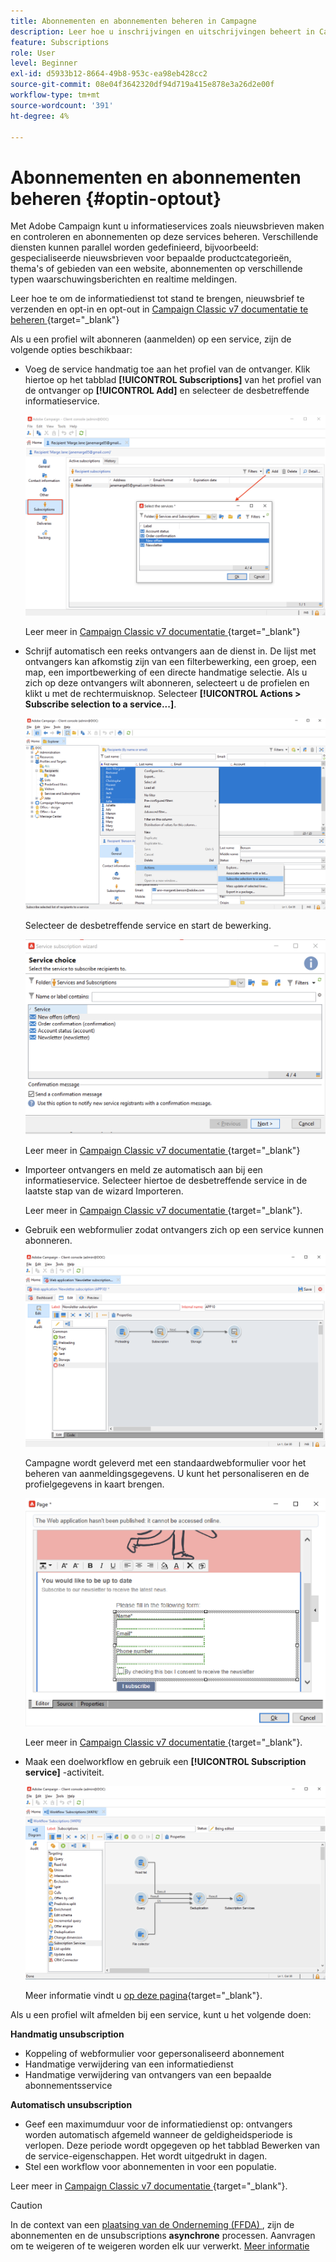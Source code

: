 ```yaml
---
title: Abonnementen en abonnementen beheren in Campagne
description: Leer hoe u inschrijvingen en uitschrijvingen beheert in Campaign v8.
feature: Subscriptions
role: User
level: Beginner
exl-id: d5933b12-8664-49b8-953c-ea98eb428cc2
source-git-commit: 08e04f3642320df94d719a415e878e3a26d2e00f
workflow-type: tm+mt
source-wordcount: '391'
ht-degree: 4%

---
```


# Abonnementen en abonnementen beheren {#optin-optout}

Met Adobe Campaign kunt u informatieservices zoals nieuwsbrieven maken en controleren en abonnementen op deze services beheren. Verschillende diensten kunnen parallel worden gedefinieerd, bijvoorbeeld: gespecialiseerde nieuwsbrieven voor bepaalde productcategorieën, thema&#39;s of gebieden van een website, abonnementen op verschillende typen waarschuwingsberichten en realtime meldingen.

Leer hoe te om de informatiedienst tot stand te brengen, nieuwsbrief te verzenden en opt-in en opt-out in [ Campaign Classic v7 documentatie te beheren ](https://experienceleague.adobe.com/docs/campaign-classic/using/sending-messages/subscriptions-and-referrals/managing-subscriptions.html?lang=nl-NL){target="_blank"}

Als u een profiel wilt abonneren (aanmelden) op een service, zijn de volgende opties beschikbaar:

* Voeg de service handmatig toe aan het profiel van de ontvanger. Klik hiertoe op het tabblad **[!UICONTROL Subscriptions]** van het profiel van de ontvanger op **[!UICONTROL Add]** en selecteer de desbetreffende informatieservice.

  ![](assets/subscribe-to-a-service.png)

  Leer meer in [ Campaign Classic v7 documentatie ](https://experienceleague.adobe.com/docs/campaign-classic/using/getting-started/profile-management/editing-a-profile.html?lang=nl-NL#deliveries-tab){target="_blank"}

* Schrijf automatisch een reeks ontvangers aan de dienst in. De lijst met ontvangers kan afkomstig zijn van een filterbewerking, een groep, een map, een importbewerking of een directe handmatige selectie. Als u zich op deze ontvangers wilt abonneren, selecteert u de profielen en klikt u met de rechtermuisknop. Selecteer **[!UICONTROL Actions > Subscribe selection to a service...]**.

  ![](assets/subscribe-selection.png)

  Selecteer de desbetreffende service en start de bewerking.

  ![](assets/subscribe-confirm.png)

  Leer meer in [ Campaign Classic v7 documentatie ](https://experienceleague.adobe.com/docs/campaign-classic/using/getting-started/profile-management/editing-a-profile.html?lang=nl-NL#deliveries-tab){target="_blank"}


* Importeer ontvangers en meld ze automatisch aan bij een informatieservice. Selecteer hiertoe de desbetreffende service in de laatste stap van de wizard Importeren.

  Leer meer in [ Campaign Classic v7 documentatie ](https://experienceleague.adobe.com/docs/campaign-classic/using/getting-started/importing-and-exporting-data/generic-imports-exports/executing-import-jobs.html?lang=nl-NL#step-5---additional-step-when-importing-recipients){target="_blank"}.

* Gebruik een webformulier zodat ontvangers zich op een service kunnen abonneren.

  ![](assets/opt-in-webapp.png)

  Campagne wordt geleverd met een standaardwebformulier voor het beheren van aanmeldingsgegevens. U kunt het personaliseren en de profielgegevens in kaart brengen.

  ![](assets/web-app.png)

  Leer meer in [ Campaign Classic v7 documentatie ](https://experienceleague.adobe.com/docs/campaign-classic/using/designing-content/web-forms/use-cases--web-forms.html?lang=nl-NL#create-a-subscription--form-with-double-opt-in){target="_blank"}.


* Maak een doelworkflow en gebruik een **[!UICONTROL Subscription service]** -activiteit.

  ![](assets/wf-subscription.png)

  Meer informatie vindt u [op deze pagina](https://experienceleague.adobe.com/docs/campaign/automation/workflows/wf-activities/targeting-activities/subscription-services.html?lang=nl-NL){target="_blank"}.

Als u een profiel wilt afmelden bij een service, kunt u het volgende doen:

**Handmatig unsubscription**

* Koppeling of webformulier voor gepersonaliseerd abonnement
* Handmatige verwijdering van een informatiedienst
* Handmatige verwijdering van ontvangers van een bepaalde abonnementsservice

**Automatisch unsubscription**

* Geef een maximumduur voor de informatiedienst op: ontvangers worden automatisch afgemeld wanneer de geldigheidsperiode is verlopen. Deze periode wordt opgegeven op het tabblad Bewerken van de service-eigenschappen. Het wordt uitgedrukt in dagen.
* Stel een workflow voor abonnementen in voor een populatie.

Leer meer in [ Campaign Classic v7 documentatie ](https://experienceleague.adobe.com/docs/campaign-classic/using/sending-messages/subscriptions-and-referrals/managing-subscriptions.html?lang=nl-NL#unsubscribing-a-recipient-from-a-service){target="_blank"}.


>[!CAUTION]
>
>In de context van een [ plaatsing van de Onderneming (FFDA) ](../architecture/enterprise-deployment.md), zijn de abonnementen en de unsubscriptions **asynchrone** processen. Aanvragen om te weigeren of te weigeren worden elk uur verwerkt. [Meer informatie](../architecture/new-apis.md#sub-apis)

<!--
You can also enable your delivery recipients to forward messages to a friend. To do this, insert the relevant links into your delivery. You may then track this sharing process as well as the number of visits to the concerned pages. 

For more on this capability, refer to [Campaign Classic v7 documentation](https://experienceleague.adobe.com/docs/campaign-classic/using/sending-messages/subscriptions-and-referrals/viral-and-social-marketing.html?lang=nl-NL#viral-marketing--forward-to-a-friend){target="_blank"}
-->
